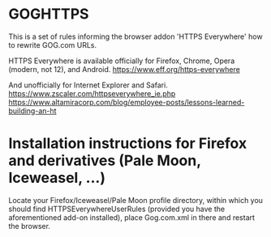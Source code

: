GOGHTTPS
========
This is a set of rules informing the browser addon 'HTTPS Everywhere' how to rewrite GOG.com URLs.

HTTPS Everywhere is available officially for Firefox, Chrome, Opera (modern, not 12), and Android.
https://www.eff.org/https-everywhere

And unofficially for Internet Explorer and Safari.
https://www.zscaler.com/httpseverywhere_ie.php
https://www.altamiracorp.com/blog/employee-posts/lessons-learned-building-an-ht

Installation instructions for Firefox and derivatives (Pale Moon, Iceweasel, ...)
===
Locate your Firefox/Iceweasel/Pale Moon profile directory, within which you should find HTTPSEverywhereUserRules
(provided you have the aforementioned add-on installed), place Gog.com.xml in there and restart the browser.
